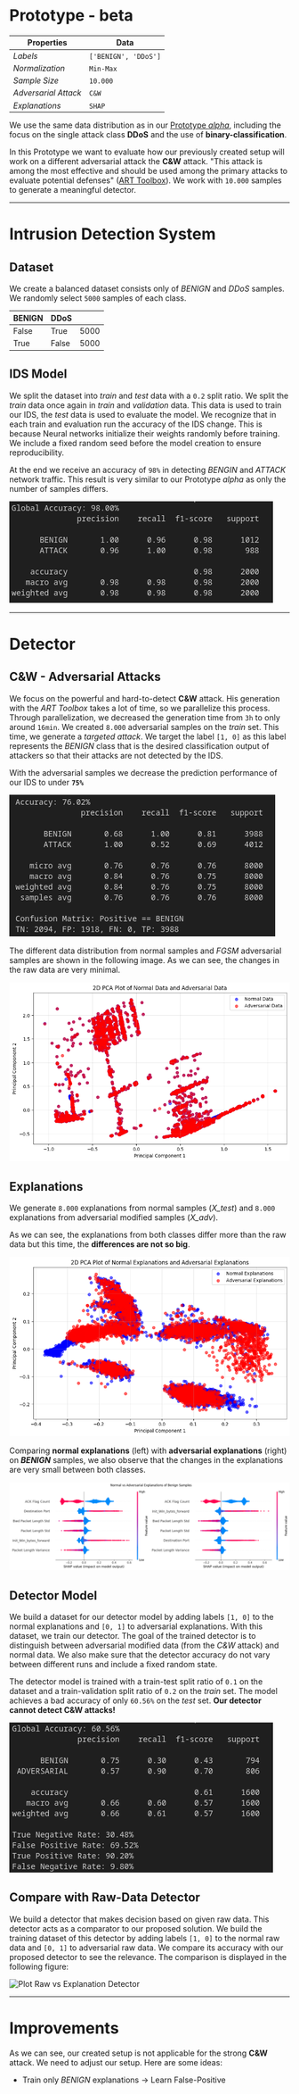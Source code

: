 # Prototype - beta

| Properties           | Data                 |
| -------------------- | -------------------- |
| *Labels*             | `['BENIGN', 'DDoS']` |
| *Normalization*      | `Min-Max`            |
| *Sample Size*        | `10.000`               |
| *Adversarial Attack* | `C&W`               |
| *Explanations*       | `SHAP`               |


We use the same data distribution as in our [Prototype *alpha*](Prototype%20-%20alpha.md), including the focus on the single attack class **DDoS** and the use of **binary-classification**. 

In this Prototype we want to evaluate how our previously created setup will work on a different adversarial attack the **C&W** attack. "This attack is among the most effective and should be used among the primary attacks to evaluate potential defenses" ([ART Toolbox](https://adversarial-robustness-toolbox.readthedocs.io/en/latest/modules/attacks/evasion.html)). We work with `10.000` samples to generate a meaningful detector.

---
# Intrusion Detection System

## Dataset

We create a balanced dataset consists only of *BENIGN* and *DDoS* samples.  We randomly select `5000` samples of each class.

| BENIGN | DDoS  |      |
| ------ | ----- | ---- |
| False  | True  | 5000 |
| True   | False | 5000 |

## IDS Model

We split the dataset into *train* and *test* data with a `0.2` split ratio. We split the *train* data once again in *train* and *validation* data. This data is used to train our IDS, the *test* data is used to evaluate the model. We recognize that in each train and evaluation run the accuracy of the IDS change. This is because Neural networks initialize their weights randomly before training. We include a fixed random seed before the model creation to ensure reproducibility.

At the end we receive an accuracy of `98%` in detecting *BENGIN* and *ATTACK* network traffic. This result is very similar to our Prototype *alpha* as only the number of samples differs. 

![IDS result](images/beta_ids_acc.png)

--- 
# Detector
## C&W - Adversarial Attacks

We focus on the powerful and hard-to-detect **C&W** attack. His generation with the *ART Toolbox* takes a lot of time, so we parallelize this process. Through parallelization, we decreased the generation time from `3h` to only around `16min`. We created `8.000` adversarial samples on the *train* set. This time, we generate a *targeted attack*. We target the label `[1, 0]` as this label represents the *BENIGN* class that is the desired classification output of attackers so that their attacks are not detected by the IDS.

With the adversarial samples we decrease the prediction performance of our IDS to under **`75%`**

![Attack result](images/beta_attack_results_cw.png)

The different data distribution from normal samples and *FGSM* adversarial samples are shown in the following image. As we can see, the changes in the raw data are very minimal.

![Normal vs Adversarial data](images/beta_data_comparison.png)

## Explanations

We generate `8.000` explanations from normal samples (*X_test*) and `8.000` explanations from adversarial modified samples (*X_adv*).

As we can see, the explanations from both classes differ more than the raw data but this time, the **differences are not so big**.

![Normal vs Adversarial explanations](images/beta_explanations_differences.png)

Comparing **normal explanations** (left) with **adversarial explanations** (right) on ***BENIGN*** samples, we also observe that the changes in the explanations are very small between both classes.

![Explanation Comparison](images/beta_explanations_concrete.png)

## Detector Model

We build a dataset for our detector model by adding labels `[1, 0]` to the normal explanations and `[0, 1]` to adversarial explanations. With this dataset, we train our detector. The goal of the trained detector is to distinguish between adversarial modified data (from the *C&W* attack) and normal data. We also make sure that the detector accuracy do not vary between different runs and include a fixed random state.

The detector model is trained with a train-test split ratio of `0.1` on the dataset and a train-validation split ratio of `0.2` on the *train* set. The model achieves a bad accuracy of only `60.56%` on the *test* set. **Our detector cannot detect C&W attacks!**

![Detector train evaluation](images/beta_detector_results.png)

## Compare with Raw-Data Detector

We build a detector that makes decision based on given raw data. This detector acts as a comparator to our proposed solution. We build the training dataset of this detector by adding labels `[1, 0]` to the normal raw data and `[0, 1]` to adversarial raw data. We compare its accuracy with our proposed detector to see the relevance. The comparison is displayed in the following figure:

![Plot Raw vs Explanation Detector](images/)

---
# Improvements

As we can see, our created setup is not applicable for the strong **C&W** attack. We need to adjust our setup. Here are some ideas:

- Train only *BENIGN* explanations -> Learn False-Positive